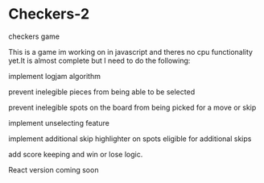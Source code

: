 # Checkers-2
checkers game

This is a game im working on in javascript and theres no cpu functionality yet.It is almost complete but I need to do the following:

implement logjam algorithm

prevent inelegible pieces from being able to be selected

prevent inelegible spots on the board from being picked for a move or skip

implement unselecting feature

implement additional skip highlighter on spots eligible for additional skips

add score keeping and win or lose logic.

React version coming soon

